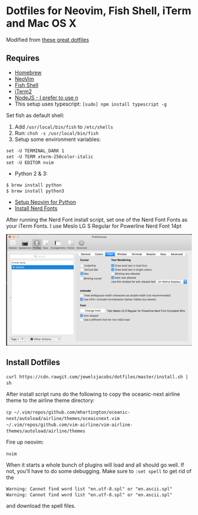 # Dotfiles for Neovim, Fish Shell, iTerm and Mac OS X

Modified from [these great dotfiles](https://github.com/mhartington/dotfiles)

## Requires

- [Homebrew](http://brew.sh/)
- [NeoVim](https://neovim.io/doc/user/vim_diff.html#nvim-configuration)
- [Fish Shell](http://fishshell.com/)
- [iTerm2](https://www.iterm2.com)
- [NodeJS - I prefer to use n](https://github.com/jewelsjacobs/snippets/blob/master/node/n-without-installing-node.md)
- This setup uses typescript: `[sudo] npm install typescript -g`

Set fish as default shell:

1. Add `/usr/local/bin/fish` to `/etc/shells`
2. Run: `chsh -s /usr/local/bin/fish`
3. Setup some environment variables:

```
set -U TERMINAL_DARK 1
set -U TERM xterm-256color-italic
set -U EDITOR nvim
```

- Python 2 & 3:

```
$ brew install python
$ brew install python3
```

- [Setup Neovim for Python](https://github.com/zchee/deoplete-jedi/wiki/Setting-up-Python-for-Neovim)
- [Install Nerd Fonts](https://github.com/ryanoasis/nerd-fonts)

After running the Nerd Font install script, set one of the Nerd Font Fonts as your iTerm Fonts.  I use Meslo LG S Regular for Powerline Nerd Font 14pt

![Meslo LG S Regular for Powerline Nerd Font 14pt](images/Nerdfont.png)

## Install Dotfiles

`curl https://cdn.rawgit.com/jewelsjacobs/dotfiles/master/install.sh | sh`

After install script runs do the following to copy the oceanic-next airline theme to the airline theme directory:

`cp ~/.vim/repos/github.com/mhartington/oceanic-next/autoload/airline/themes/oceaicnext.vim ~/.vim/repos/github.com/vim-airline/vim-airline-themes/autoload/airline/themes`

Fire up neovim:

`nvim`

When it starts a whole bunch of plugins will load and all should go well.  If not, you'll have to do some debugging.
Make sure to `:set spell` to get rid of the

```
Warning: Cannot find word list "en.utf-8.spl" or "en.ascii.spl"
Warning: Cannot find word list "en.utf-8.spl" or "en.ascii.spl"
```

and download the spell files.
